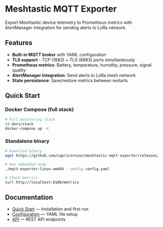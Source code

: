 # Meshtastic MQTT Exporter

Export Meshtastic device telemetry to Prometheus metrics with AlertManager integration for sending alerts to LoRa network.

## Features

- **Built-in MQTT broker** with YAML configuration
- **TLS support** - TCP (1883) + TLS (8883) ports simultaneously
- **Prometheus metrics**: Battery, temperature, humidity, pressure, signal quality
- **AlertManager integration**: Send alerts to LoRa mesh network
- **State persistence**: Save/restore metrics between restarts

## Quick Start

### Docker Compose (full stack)

```bash
# Full monitoring stack
cd docs/stack
docker-compose up -d
```

### Standalone binary

```bash
# Download binary
wget https://github.com/capricornusx/meshtastic-mqtt-exporter/releases/latest/download/mqtt-exporter-linux-amd64

# Run embedded mode
./mqtt-exporter-linux-amd64 --config config.yaml

# Check metrics
curl http://localhost:8100/metrics
```

## Documentation

- [Quick Start](quick-start/) — Installation and first run
- [Configuration](configuration/) — YAML file setup
- [API](api/) — REST API endpoints